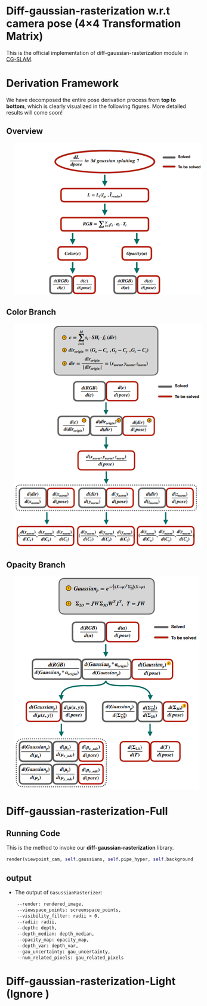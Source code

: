 # Diff-gaussian-rasterization w.r.t camera pose (4×4 Transformation Matrix)
This is the official implementation of diff-gaussian-rasterization module in <a href="https://github.com/hjr37/CG-SLAM">CG-SLAM</a>.
# Derivation Framework
We have decomposed the entire pose derivation process from <strong>top to bottom</strong>, which is clearly visualized in the following figures. More detailed results will come soon!
## Overview
<p align="center">
  <img src="./assets/derivation1.png" hspace="20"/>
</p>

## Color Branch
<p align="center">
  <img src="./assets/derivation2.png" hspace="20"/>
</p>

## Opacity Branch
<p align="center">
  <img src="./assets/derivation3.png" hspace="20"/>  
</p>

# Diff-gaussian-rasterization-Full
## Running Code


<p style="text-align: justify;">This is the method to invoke our <strong>diff-gaussian-rasterization</strong> library.</p>

```python
render(viewpoint_cam, self.gaussians, self.pipe_hyper, self.background, viewmatrix=w2cT, fov=(self.half_tanfovx, self.half_tanfovy), HW=(self.H, self.W), gt_depth=gt_depth, track_off=True, map_off=False)
```



## output
- The output of `GasussianRasterizer`:
```
    --render: rendered_image,
    --viewspace_points: screenspace_points,
    --visibility_filter: radii > 0,
    --radii: radii,
    --depth: depth, 
    --depth_median: depth_median,
    --opacity_map: opacity_map,
    --depth_var: depth_var,
    --gau_uncertainty: gau_uncertainty,
    --num_related_pixels: gau_related_pixels
```

# Diff-gaussian-rasterization-Light (Ignore )
